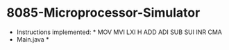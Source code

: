 # 8085-Microprocessor-Simulator
* Instructions implemented: *
MOV
MVI
LXI H
ADD
ADI
SUB
SUI
INR
CMA
* Main.java *
